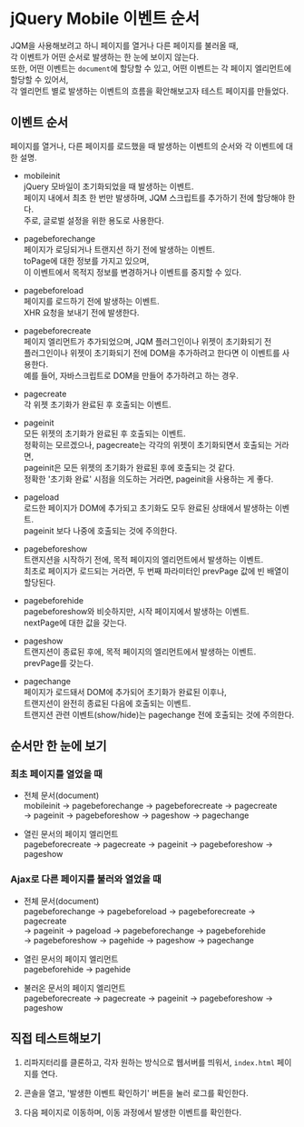 jQuery Mobile 이벤트 순서
======================

JQM을 사용해보려고 하니 페이지를 열거나 다른 페이지를 불러올 때,  
각 이벤트가 어떤 순서로 발생하는 한 눈에 보이지 않는다.  
또한, 어떤 이벤트는 `document`에 할당할 수 있고, 어떤 이벤트는 각 페이지 엘리먼트에 할당할 수 있어서,  
각 엘리먼트 별로 발생하는 이벤트의 흐름을 확안해보고자 테스트 페이지를 만들었다.


## 이벤트 순서

페이지를 열거나, 다른 페이지를 로드했을 때 발생하는 이벤트의 순서와 각 이벤트에 대한 설명.

- mobileinit  
    jQuery 모바일이 초기화되었을 때 발생하는 이벤트.  
    페이지 내에서 최초 한 번만 발생하며, JQM 스크립트를 추가하기 전에 할당해야 한다.  
    주로, 글로벌 설정을 위한 용도로 사용한다.

- pagebeforechange  
    페이지가 로딩되거나 트랜지션 하기 전에 발생하는 이벤트.  
    toPage에 대한 정보를 가지고 있으며,  
    이 이벤트에서 목적지 정보를 변경하거나 이벤트를 중지할 수 있다.

- pagebeforeload  
    페이지를 로드하기 전에 발생하는 이벤트.  
    XHR 요청을 보내기 전에 발생한다.

- pagebeforecreate  
    페이지 엘리먼트가 추가되었으며, JQM 플러그인이나 위젯이 초기화되기 전  
    플러그인이나 위젯이 초기화되기 전에 DOM을 추가하려고 한다면 이 이벤트를 사용한다.  
    예를 들어, 자바스크립트로 DOM을 만들어 추가하려고 하는 경우.

- pagecreate  
    각 위젯 초기화가 완료된 후 호출되는 이벤트.

- pageinit  
    모든 위젯의 초기화가 완료된 후 호출되는 이벤트.  
    정확히는 모르겠으나, pagecreate는 각각의 위젯이 초기화되면서 호출되는 거라면,  
    pageinit은 모든 위젯의 초기화가 완료된 후에 호출되는 것 같다.  
    정확한 '초기화 완료' 시점을 의도하는 거라면, pageinit을 사용하는 게 좋다.

- pageload  
    로드한 페이지가 DOM에 추가되고 초기화도 모두 완료된 상태에서 발생하는 이벤트.  
    pageinit 보다 나중에 호출되는 것에 주의한다.

- pagebeforeshow  
    트랜지션을 시작하기 전에, 목적 페이지의 엘리먼트에서 발생하는 이벤트.  
    최초로 페이지가 로드되는 거라면, 두 번째 파라미터인 prevPage 값에 빈 배열이 할당된다.

- pagebeforehide  
    pagebeforeshow와 비슷하지만, 시작 페이지에서 발생하는 이벤트.  
    nextPage에 대한 값을 갖는다.

- pageshow  
    트랜지션이 종료된 후에, 목적 페이지의 엘리먼트에서 발생하는 이벤트.  
    prevPage를 갖는다.

- pagechange  
    페이지가 로드돼서 DOM에 추가되어 초기화가 완료된 이후나,  
    트랜지션이 완전히 종료된 다음에 호출되는 이벤트.  
    트랜지션 관련 이벤트(show/hide)는 pagechange 전에 호출되는 것에 주의한다.


## 순서만 한 눈에 보기

### 최초 페이지를 열었을 때

- 전체 문서(document)  
  mobileinit -> pagebeforechange -> pagebeforecreate -> pagecreate  
  -> pageinit -> pagebeforeshow -> pageshow -> pagechange

- 열린 문서의 페이지 엘리먼트  
  pagebeforecreate -> pagecreate -> pageinit -> pagebeforeshow -> pageshow


### Ajax로 다른 페이지를 불러와 열었을 때

- 전체 문서(document)  
  pagebeforechange -> pagebeforeload -> pagebeforecreate -> pagecreate  
  -> pageinit -> pageload -> pagebeforechange -> pagebeforehide  
  -> pagebeforeshow -> pagehide -> pageshow -> pagechange

- 열린 문서의 페이지 엘리먼트  
  pagebeforehide -> pagehide

- 불러온 문서의 페이지 엘리먼트  
  pagebeforecreate -> pagecreate -> pageinit -> pagebeforeshow -> pageshow


## 직접 테스트해보기

1. 리파지터리를 클론하고, 각자 원하는 방식으로 웹서버를 띄워서, `index.html` 페이지를 연다.

2. 콘솔을 열고, '발생한 이벤트 확인하기' 버튼을 눌러 로그를 확인한다.

3. 다음 페이지로 이동하며, 이동 과정에서 발생한 이벤트를 확인한다.  
